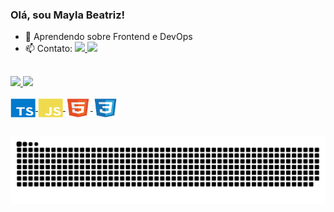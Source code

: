 ### Olá, sou Mayla Beatriz!
- 🌱 Aprendendo sobre Frontend e DevOps
- 📫 Contato: <a href = "mailto:maylaetb@gmail.com">
  <img src="https://img.shields.io/badge/Gmail-D14836?style=for-the-badge&logo=gmail&logoColor=white" target="_blank">
</a> <a href="https://www.linkedin.com/in/maylabeatriz/" target="_blank">
  <img src="https://img.shields.io/badge/-LinkedIn-%230077B5?style=for-the-badge&logo=linkedin&logoColor=white" target="_blank">
</a>

##

<div>
  <a href="https://github.com/MaylaBeatriz">
  <img height="180em" src="https://github-readme-stats.vercel.app/api?username=MaylaBeatriz&show_icons=true&theme=tokyonight&include_all_commits=true&count_private=true"/>
  <img height="180em" src="https://github-readme-stats.vercel.app/api/top-langs/?username=MaylaBeatriz&layout=compact&langs_count=7&theme=tokyonight"/>
</div>
  
<div style="display: inline_block"><br>
  <img align="center" height="30" width="40" 
       src="https://raw.githubusercontent.com/devicons/devicon/master/icons/typescript/typescript-plain.svg"/>
  <img align="center" height="30" width="40" 
       src="https://raw.githubusercontent.com/devicons/devicon/master/icons/javascript/javascript-plain.svg"/>  
  <img align="center" height="30" width="40" 
       src="https://raw.githubusercontent.com/devicons/devicon/master/icons/html5/html5-original.svg"/>
  <img align="center" height="30" width="40" 
       src="https://raw.githubusercontent.com/devicons/devicon/master/icons/css3/css3-original.svg"/>
</div>
  
## 
  
![Snake animation](https://github.com/MaylaBeatriz/MaylaBeatriz/blob/output/github-contribution-grid-snake.svg)
  
</div>
